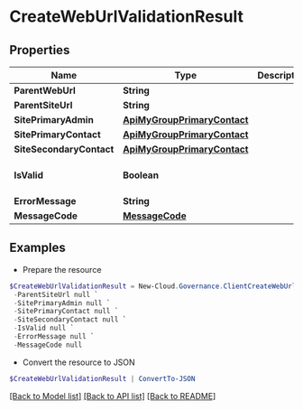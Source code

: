 # CreateWebUrlValidationResult
## Properties

Name | Type | Description | Notes
------------ | ------------- | ------------- | -------------
**ParentWebUrl** | **String** |  | [optional] 
**ParentSiteUrl** | **String** |  | [optional] 
**SitePrimaryAdmin** | [**ApiMyGroupPrimaryContact**](ApiMyGroupPrimaryContact.md) |  | [optional] 
**SitePrimaryContact** | [**ApiMyGroupPrimaryContact**](ApiMyGroupPrimaryContact.md) |  | [optional] 
**SiteSecondaryContact** | [**ApiMyGroupPrimaryContact**](ApiMyGroupPrimaryContact.md) |  | [optional] 
**IsValid** | **Boolean** |  | [optional] [default to $false]
**ErrorMessage** | **String** |  | [optional] 
**MessageCode** | [**MessageCode**](MessageCode.md) |  | [optional] 

## Examples

- Prepare the resource
```powershell
$CreateWebUrlValidationResult = New-Cloud.Governance.ClientCreateWebUrlValidationResult  -ParentWebUrl null `
 -ParentSiteUrl null `
 -SitePrimaryAdmin null `
 -SitePrimaryContact null `
 -SiteSecondaryContact null `
 -IsValid null `
 -ErrorMessage null `
 -MessageCode null
```

- Convert the resource to JSON
```powershell
$CreateWebUrlValidationResult | ConvertTo-JSON
```

[[Back to Model list]](../README.md#documentation-for-models) [[Back to API list]](../README.md#documentation-for-api-endpoints) [[Back to README]](../README.md)

